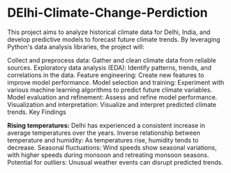 # DElhi-Climate-Change-Perdiction

This project aims to analyze historical climate data for Delhi, India, and develop predictive models to forecast future climate trends. By leveraging Python's data analysis libraries, the project will:

Collect and preprocess data: Gather and clean climate data from reliable sources.
Exploratory data analysis (EDA): Identify patterns, trends, and correlations in the data.
Feature engineering: Create new features to improve model performance.
Model selection and training: Experiment with various machine learning algorithms to predict future climate variables.
Model evaluation and refinement: Assess and refine model performance.
Visualization and interpretation: Visualize and interpret predicted climate trends.
Key Findings

**Rising temperatures:**
Delhi has experienced a consistent increase in average temperatures over the years.
Inverse relationship between temperature and humidity: As temperatures rise, humidity tends to decrease.
Seasonal fluctuations: Wind speeds show seasonal variations, with higher speeds during monsoon and retreating monsoon seasons.
Potential for outliers: Unusual weather events can disrupt predicted trends.

